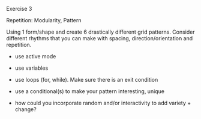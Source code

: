  Exercise 3

 Repetition: Modularity, Pattern

 Using 1 form/shape and create 6 drastically different grid patterns. Consider different rhythms that you can make with spacing, direction/orientation and repetition. 

 - use active mode
 - use variables
 - use loops (for, while). Make sure there is an exit condition
 - use a conditional(s) to make your pattern interesting, unique

 - how could you incorporate random and/or interactivity to add variety + change?